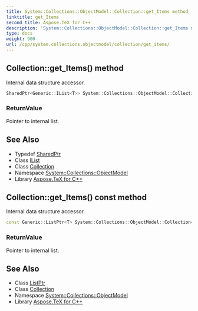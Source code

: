 ```yaml
---
title: System::Collections::ObjectModel::Collection::get_Items method
linktitle: get_Items
second_title: Aspose.TeX for C++
description: 'System::Collections::ObjectModel::Collection::get_Items method. Internal data structure accessor in C++.'
type: docs
weight: 900
url: /cpp/system.collections.objectmodel/collection/get_items/
---
```

## Collection::get_Items() method


Internal data structure accessor.

```cpp
SharedPtr<Generic::IList<T>> System::Collections::ObjectModel::Collection<T>::get_Items()
```


### ReturnValue

Pointer to internal list.

## See Also

* Typedef [SharedPtr](../../../system/sharedptr/)
* Class [IList](../../../system.collections.generic/ilist/)
* Class [Collection](../)
* Namespace [System::Collections::ObjectModel](../../)
* Library [Aspose.TeX for C++](../../../)
## Collection::get_Items() const method


Internal data structure accessor.

```cpp
const Generic::ListPtr<T> System::Collections::ObjectModel::Collection<T>::get_Items() const
```


### ReturnValue

Pointer to internal list.

## See Also

* Class [ListPtr](../../../system.collections.generic/listptr/)
* Class [Collection](../)
* Namespace [System::Collections::ObjectModel](../../)
* Library [Aspose.TeX for C++](../../../)
